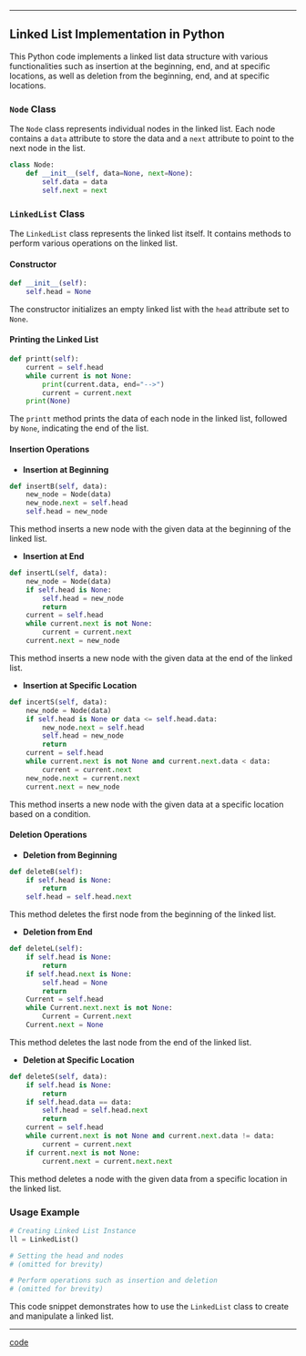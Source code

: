 
---

## Linked List Implementation in Python

This Python code implements a linked list data structure with various functionalities such as insertion at the beginning, end, and at specific locations, as well as deletion from the beginning, end, and at specific locations.

### `Node` Class

The `Node` class represents individual nodes in the linked list. Each node contains a `data` attribute to store the data and a `next` attribute to point to the next node in the list.

```python
class Node:
    def __init__(self, data=None, next=None):
        self.data = data
        self.next = next
```

### `LinkedList` Class

The `LinkedList` class represents the linked list itself. It contains methods to perform various operations on the linked list.

#### Constructor

```python
def __init__(self):
    self.head = None
```

The constructor initializes an empty linked list with the `head` attribute set to `None`.

#### Printing the Linked List

```python
def printt(self):
    current = self.head
    while current is not None:
        print(current.data, end="-->")
        current = current.next
    print(None)
```

The `printt` method prints the data of each node in the linked list, followed by `None`, indicating the end of the list.

#### Insertion Operations

- **Insertion at Beginning**

```python
def insertB(self, data):
    new_node = Node(data)
    new_node.next = self.head
    self.head = new_node
```

This method inserts a new node with the given data at the beginning of the linked list.

- **Insertion at End**

```python
def insertL(self, data):
    new_node = Node(data)
    if self.head is None:
        self.head = new_node
        return
    current = self.head
    while current.next is not None:
        current = current.next
    current.next = new_node
```

This method inserts a new node with the given data at the end of the linked list.

- **Insertion at Specific Location**

```python
def incertS(self, data):
    new_node = Node(data)
    if self.head is None or data <= self.head.data:
        new_node.next = self.head
        self.head = new_node
        return
    current = self.head
    while current.next is not None and current.next.data < data:
        current = current.next
    new_node.next = current.next
    current.next = new_node
```

This method inserts a new node with the given data at a specific location based on a condition.

#### Deletion Operations

- **Deletion from Beginning**

```python
def deleteB(self):
    if self.head is None:
        return
    self.head = self.head.next
```

This method deletes the first node from the beginning of the linked list.

- **Deletion from End**

```python
def deleteL(self):
    if self.head is None:
        return
    if self.head.next is None:
        self.head = None
        return
    Current = self.head
    while Current.next.next is not None:
        Current = Current.next
    Current.next = None
```

This method deletes the last node from the end of the linked list.

- **Deletion at Specific Location**

```python
def deleteS(self, data):
    if self.head is None:
        return
    if self.head.data == data:
        self.head = self.head.next
        return
    current = self.head
    while current.next is not None and current.next.data != data:
        current = current.next
    if current.next is not None:
        current.next = current.next.next
```

This method deletes a node with the given data from a specific location in the linked list.

### Usage Example

```python
# Creating Linked List Instance
ll = LinkedList()

# Setting the head and nodes
# (omitted for brevity)

# Perform operations such as insertion and deletion
# (omitted for brevity)
```

This code snippet demonstrates how to use the `LinkedList` class to create and manipulate a linked list.

---

[code](https://github.com/Hridayansh018/DSA/blob/main/LinckedList/linckedlist2.py)